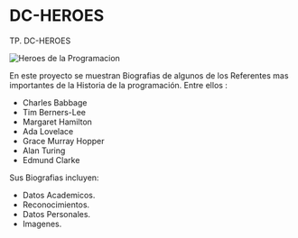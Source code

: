 # DC-HEROES
TP. DC-HEROES

<img src="C:\Users\casa\Desktop\formar martin\codigo full\DH- HEROES\public\img\collageHeroes.jpg" alt="Heroes de la Programacion"/>

En este proyecto se muestran Biografias de algunos de los Referentes mas importantes de la Historia de la programación.
Entre ellos :

* Charles Babbage 
* Tim Berners-Lee
* Margaret Hamilton
* Ada Lovelace
* Grace Murray Hopper
* Alan Turing
* Edmund Clarke

Sus Biografias incluyen:
- Datos Academicos.
- Reconocimientos.
- Datos Personales.
- Imagenes.

